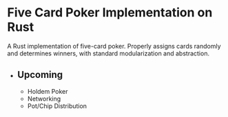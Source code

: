 # Five Card Poker Implementation on Rust #

A Rust implementation of five-card poker. Properly assigns cards randomly and determines winners, with standard modularization and abstraction. 

- ## Upcoming
    - Holdem Poker
    - Networking
    - Pot/Chip Distribution